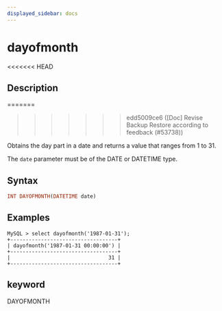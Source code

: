 ```yaml
---
displayed_sidebar: docs
---
```


# dayofmonth

<<<<<<< HEAD
## Description
=======

>>>>>>> edd5009ce6 ([Doc] Revise Backup Restore according to feedback (#53738))

Obtains the day part in a date and returns a value that ranges from 1 to 31.

The `date` parameter must be of the DATE or DATETIME type.

## Syntax

```Haskell
INT DAYOFMONTH(DATETIME date)
```

## Examples

```Plain Text
MySQL > select dayofmonth('1987-01-31');
+-----------------------------------+
| dayofmonth('1987-01-31 00:00:00') |
+-----------------------------------+
|                                31 |
+-----------------------------------+
```

## keyword

DAYOFMONTH
